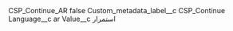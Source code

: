 <?xml version="1.0" encoding="UTF-8"?>
<CustomMetadata xmlns="http://soap.sforce.com/2006/04/metadata" xmlns:xsi="http://www.w3.org/2001/XMLSchema-instance" xmlns:xsd="http://www.w3.org/2001/XMLSchema">
    <label>CSP_Continue_AR</label>
    <protected>false</protected>
    <values>
        <field>Custom_metadata_label__c</field>
        <value xsi:type="xsd:string">CSP_Continue</value>
    </values>
    <values>
        <field>Language__c</field>
        <value xsi:type="xsd:string">ar</value>
    </values>
    <values>
        <field>Value__c</field>
        <value xsi:type="xsd:string">استمرار</value>
    </values>
</CustomMetadata>
